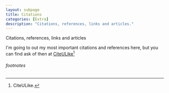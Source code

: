 ```yaml
---
layout: subpage
title: Citations
categories: [Extra]
description: "Citations, references, links and articles."
---
```


Citations, references, links and articles

I'm going to out my most important citations and references here, but you can find ask of then at [CiteULike](http://www.citeulike.org/user/katieball)[^1]


###### footnotes

  [^1]: CiteULike.
